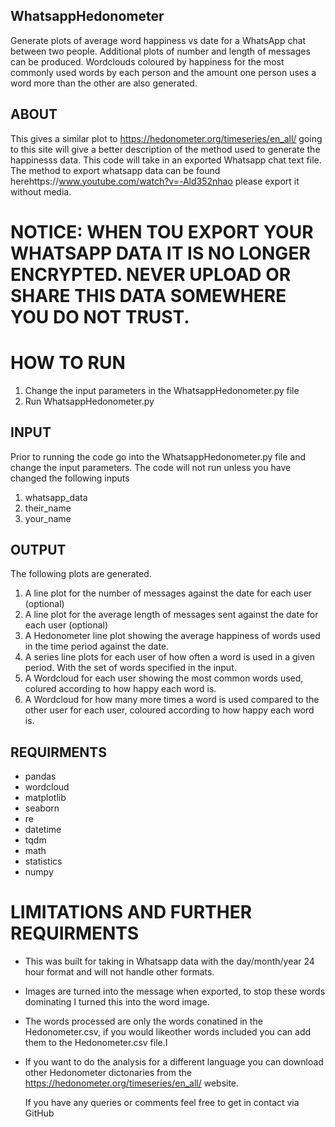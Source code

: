 ## WhatsappHedonometer
Generate plots of average word happiness vs date for a WhatsApp chat between two people. Additional plots of number and length of messages can be produced. Wordclouds coloured by happiness for the most commonly used words by each person and the amount one person uses a word more than the other are also generated. 

## ABOUT
This gives a similar plot to https://hedonometer.org/timeseries/en_all/ going to this site will give a better description of the method used to generate the happinesss data. This code will take in an exported Whatsapp chat text file. The method to export whatsapp data can be found herehttps://www.youtube.com/watch?v=-Ald352nhao please export it without media.

# NOTICE: WHEN TOU EXPORT YOUR WHATSAPP DATA IT IS NO LONGER ENCRYPTED. NEVER UPLOAD OR SHARE THIS DATA SOMEWHERE YOU DO NOT TRUST. 

# HOW TO RUN
1. Change the input parameters in the WhatsappHedonometer.py file
2. Run WhatsappHedonometer.py

## INPUT 
Prior to running the code go into the WhatsappHedonometer.py file and change the input parameters. The code will not run unless you have changed the following inputs
1. whatsapp_data
2. their_name
3. your_name

## OUTPUT
The following plots are generated.
1. A line plot for the number of messages against the date for each user (optional)
2. A line plot for the average length of messages sent against the date for each user (optional)
3. A Hedonometer line plot showing the average happiness of words used in the time period against the date. 
4. A series line plots for each user of how often a word is used in a given period. With the set of words specified in the input.
5. A Wordcloud for each user showing the most common words used, colured according to how happy each word is.
6. A Wordcloud for how many more times a word is used compared to the other user for each user, coloured  according to how happy each word is. 

## REQUIRMENTS
- pandas 
- wordcloud 
- matplotlib
- seaborn
- re
- datetime
- tqdm 
- math 
- statistics 
- numpy

# LIMITATIONS AND FURTHER REQUIRMENTS
- This was built for taking in Whatsapp data with the day/month/year 24 hour format and will not handle other formats.
- Images are turned into the message <media omitted> when exported, to stop these words dominating I turned this into the word image. 
- The words processed are only the words conatined in the Hedonometer.csv, if you would likeother words included you can add them to the Hedonometer.csv file.I
- If you want to do the analysis for a different language you can download other Hedonometer dictonaries from the https://hedonometer.org/timeseries/en_all/  website.
  
  If you have any queries or comments feel free to get in contact via GitHub
